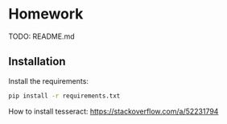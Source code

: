 # Homework

TODO: README.md
## Installation

Install the requirements:

```bash
pip install -r requirements.txt
```

How to install tesseract: https://stackoverflow.com/a/52231794